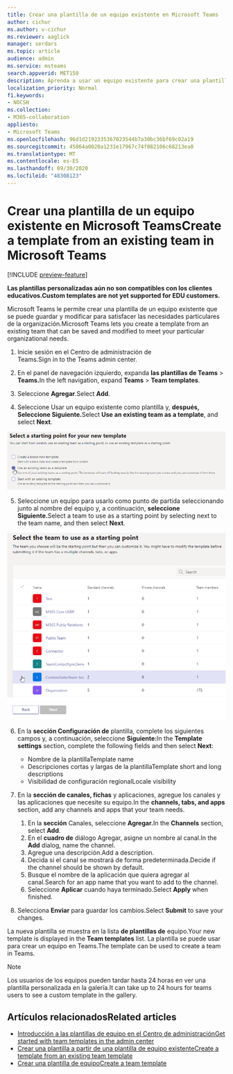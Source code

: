 ```yaml
---
title: Crear una plantilla de un equipo existente en Microsoft Teams
author: cichur
ms.author: v-cichur
ms.reviewer: aaglick
manager: serdars
ms.topic: article
audience: admin
ms.service: msteams
search.appverid: MET150
description: Aprenda a usar un equipo existente para crear una plantilla en Microsoft Teams.
localization_priority: Normal
f1.keywords:
- NOCSH
ms.collection:
- M365-collaboration
appliesto:
- Microsoft Teams
ms.openlocfilehash: 96d1d2192335367023544b7a30bc36bf69c02a19
ms.sourcegitcommit: 45064a0020a1231e17967c74f082106c68213ea0
ms.translationtype: MT
ms.contentlocale: es-ES
ms.lasthandoff: 09/30/2020
ms.locfileid: "48308123"
---
```

# <a name="create-a-template-from-an-existing-team-in-microsoft-teams"></a><span data-ttu-id="4758b-103">Crear una plantilla de un equipo existente en Microsoft Teams</span><span class="sxs-lookup"><span data-stu-id="4758b-103">Create a template from an existing team in Microsoft Teams</span></span>

[!INCLUDE [preview-feature](includes/preview-feature.md)]

<span data-ttu-id="4758b-104">**Las plantillas personalizadas aún no son compatibles con los clientes educativos.**</span><span class="sxs-lookup"><span data-stu-id="4758b-104">**Custom templates are not yet supported for EDU customers.**</span></span>

<span data-ttu-id="4758b-105">Microsoft Teams le permite crear una plantilla de un equipo existente que se puede guardar y modificar para satisfacer las necesidades particulares de la organización.</span><span class="sxs-lookup"><span data-stu-id="4758b-105">Microsoft Teams lets you create a template from an existing team that can be saved and modified to meet your particular organizational needs.</span></span>

1. <span data-ttu-id="4758b-106">Inicie sesión en el Centro de administración de Teams.</span><span class="sxs-lookup"><span data-stu-id="4758b-106">Sign in to the Teams admin center.</span></span>

2. <span data-ttu-id="4758b-107">En el panel de navegación izquierdo, expanda **las plantillas de Teams**  >  **Teams.**</span><span class="sxs-lookup"><span data-stu-id="4758b-107">In the left navigation, expand **Teams** > **Team templates**.</span></span>

3. <span data-ttu-id="4758b-108">Seleccione **Agregar**.</span><span class="sxs-lookup"><span data-stu-id="4758b-108">Select **Add**.</span></span>

4. <span data-ttu-id="4758b-109">Seleccione Usar un equipo existente como plantilla y, **después,** **Seleccione Siguiente.**</span><span class="sxs-lookup"><span data-stu-id="4758b-109">Select **Use an existing team as a template**, and select **Next**.</span></span>

 ![Imagen de la pantalla de punto de inicio de las plantillas de equipo con el uso de un equipo existente como plantilla resaltado.](media/team-existing-team-as-template.png)

5. <span data-ttu-id="4758b-111">Seleccione un equipo para usarlo como punto de partida seleccionando junto al nombre del equipo y, a continuación, **seleccione Siguiente.**</span><span class="sxs-lookup"><span data-stu-id="4758b-111">Select a team to use as a starting point by selecting next to the team name, and then select **Next**.</span></span>

![Imagen de la lista de equipos con un equipo resaltado.](media/team-existing-team-selection.png)

6. <span data-ttu-id="4758b-113">En la **sección Configuración de** plantilla, complete los siguientes campos y, a continuación, seleccione **Siguiente:**</span><span class="sxs-lookup"><span data-stu-id="4758b-113">In the **Template settings** section, complete the following fields and then select **Next**:</span></span>
    - <span data-ttu-id="4758b-114">Nombre de la plantilla</span><span class="sxs-lookup"><span data-stu-id="4758b-114">Template name</span></span>
    - <span data-ttu-id="4758b-115">Descripciones cortas y largas de la plantilla</span><span class="sxs-lookup"><span data-stu-id="4758b-115">Template short and long descriptions</span></span>
    - <span data-ttu-id="4758b-116">Visibilidad de configuración regional</span><span class="sxs-lookup"><span data-stu-id="4758b-116">Locale visibility</span></span>  
  
7. <span data-ttu-id="4758b-117">En la **sección de canales, fichas** y aplicaciones, agregue los canales y las aplicaciones que necesite su equipo.</span><span class="sxs-lookup"><span data-stu-id="4758b-117">In the **channels, tabs, and apps** section, add any channels and apps that your team needs.</span></span>

    1. <span data-ttu-id="4758b-118">En la **sección** Canales, seleccione **Agregar.**</span><span class="sxs-lookup"><span data-stu-id="4758b-118">In the **Channels** section, select **Add**.</span></span>
    2. <span data-ttu-id="4758b-119">En el **cuadro de** diálogo Agregar, asigne un nombre al canal.</span><span class="sxs-lookup"><span data-stu-id="4758b-119">In the **Add** dialog, name the channel.</span></span>
    3. <span data-ttu-id="4758b-120">Agregue una descripción.</span><span class="sxs-lookup"><span data-stu-id="4758b-120">Add a description.</span></span>
    4. <span data-ttu-id="4758b-121">Decida si el canal se mostrará de forma predeterminada.</span><span class="sxs-lookup"><span data-stu-id="4758b-121">Decide if the channel should be shown by default.</span></span>
    5. <span data-ttu-id="4758b-122">Busque el nombre de la aplicación que quiera agregar al canal.</span><span class="sxs-lookup"><span data-stu-id="4758b-122">Search for an app name that you want to add to the channel.</span></span>
    6. <span data-ttu-id="4758b-123">Seleccione **Aplicar** cuando haya terminado.</span><span class="sxs-lookup"><span data-stu-id="4758b-123">Select **Apply** when finished.</span></span>

8. <span data-ttu-id="4758b-124">Selecciona **Enviar** para guardar los cambios.</span><span class="sxs-lookup"><span data-stu-id="4758b-124">Select **Submit** to save your changes.</span></span>

<span data-ttu-id="4758b-125">La nueva plantilla se muestra en la lista **de plantillas de** equipo.</span><span class="sxs-lookup"><span data-stu-id="4758b-125">Your new template is displayed in the **Team templates** list.</span></span> <span data-ttu-id="4758b-126">La plantilla se puede usar para crear un equipo en Teams.</span><span class="sxs-lookup"><span data-stu-id="4758b-126">The template can be used to create a team in Teams.</span></span>

> [!Note]
> <span data-ttu-id="4758b-127">Los usuarios de los equipos pueden tardar hasta 24 horas en ver una plantilla personalizada en la galería.</span><span class="sxs-lookup"><span data-stu-id="4758b-127">It can take up to 24 hours for teams users to see a custom template in the gallery.</span></span>

## <a name="related-articles"></a><span data-ttu-id="4758b-128">Artículos relacionados</span><span class="sxs-lookup"><span data-stu-id="4758b-128">Related articles</span></span>

- [<span data-ttu-id="4758b-129">Introducción a las plantillas de equipo en el Centro de administración</span><span class="sxs-lookup"><span data-stu-id="4758b-129">Get started with team templates in the admin center</span></span>](get-started-with-teams-templates-in-the-admin-console.md)
- [<span data-ttu-id="4758b-130">Crear una plantilla a partir de una plantilla de equipo existente</span><span class="sxs-lookup"><span data-stu-id="4758b-130">Create a template from an existing team template</span></span>](create-template-from-existing-template.md)
- [<span data-ttu-id="4758b-131">Crear una plantilla de equipo</span><span class="sxs-lookup"><span data-stu-id="4758b-131">Create a team template</span></span>](create-a-team-template.md)
